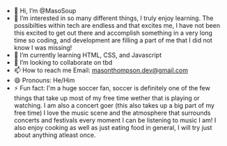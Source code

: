 - 👋 Hi, I’m @MasoSoup
- 👀 I’m interested in so many different things, I truly enjoy learning. The possibilties within tech are endless and that excites me, I have not been this excited to get out there and accomplish something in a very long time so coding, and development are filling a part of me that I did not know I was missing! 
- 🌱 I’m currently learning HTML, CSS, and Javascript
- 💞️ I’m looking to collaborate on tbd
- 📫 How to reach me Email: masonthompson.dev@gmail.com
- 😄 Pronouns: He/Him
- ⚡ Fun fact: I'm a huge soccer fan, soccer is definitely one of the few things that take up most of my free time wether that is playing or watching. I am also a concert goer (this also takes up a big part of my free time) I love the music scene and the atmosphere that surrounds concerts and festivals every moment I can be listening to music I am! I also enjoy cooking as well as just eating food in general, I will try just about anything atleast once. 

<!---
MasoSoup/MasoSoup is a ✨ special ✨ repository because its `README.md` (this file) appears on your GitHub profile.
You can click the Preview link to take a look at your changes.
--->
